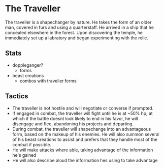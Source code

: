 # The Traveller

The traveller is a shapechanger by nature. He takes the form of an older man, covered 
in furs and using a quarterstaff. He arrived in a ship that he concealed elsewhere in the 
forest. Upon discovering the temple, he immediately set up a labratory and began experimenting
with the relic.

## Stats
- doppleganger?
  - forms
- beast creations
  - combos with traveller forms

## Tactics
- The traveller is not hostile and will negotiate or converse if prompted.
- If engaged in combat, the traveller will fight until he is at ~50% hp, at which if 
  the battle doesnt look likely to end in his favor, he will disengage and flee, abandoning
  his projects and departing.
- During combat, the traveller will shapechange into an advantageous form, based on the makeup 
  of his enemies. He will also summon several of his beast creations to assist and prefers that 
  they handle most of the combat if possible.
- He will make attacks where able, taking advantage of the information he's gained
- He will also describe aloud the information hes using to take advantage
